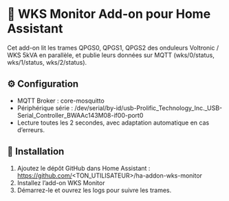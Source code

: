 # 🧠 WKS Monitor Add-on pour Home Assistant

Cet add-on lit les trames QPGS0, QPGS1, QPGS2 des onduleurs Voltronic / WKS 5kVA en parallèle, et publie leurs données sur MQTT (wks/0/status, wks/1/status, wks/2/status).

## ⚙️ Configuration

- MQTT Broker : core-mosquitto
- Périphérique série : /dev/serial/by-id/usb-Prolific_Technology_Inc._USB-Serial_Controller_BWAAc143M08-if00-port0
- Lecture toutes les 2 secondes, avec adaptation automatique en cas d’erreurs.

## 🧩 Installation

1. Ajoutez le dépôt GitHub dans Home Assistant :
   https://github.com/<TON_UTILISATEUR>/ha-addon-wks-monitor
2. Installez l’add-on WKS Monitor
3. Démarrez-le et ouvrez les logs pour suivre les trames.
